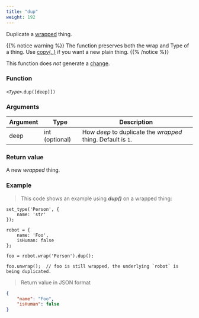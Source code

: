 ```yaml
---
title: "dup"
weight: 192
---
```


Duplicate a [wrapped](../) thing.

{{% notice warning %}}
The function preserves both the wrap and Type of a thing. Use [copy(..)](../copy) if you want a new plain thing.
{{% /notice %}}

This function does *not* generate a [change](../../../overview/changes).

### Function

*`<Type>`*.`dup([deep]])`

### Arguments

Argument | Type | Description
-------- | ---- | -----------
deep | int (optional) | How *deep* to duplicate the *wrapped* thing. Default is `1`.

### Return value

A new *wrapped* thing.

### Example

> This code shows an example using ***dup()*** on a wrapped thing:

```thingsdb,json_response
set_type('Person', {
    name: 'str'
});

robot = {
    name: 'Foo',
    isHuman: false
};

foo = robot.wrap('Person').dup();

foo.unwrap();  // foo is still wrapped, the underlying `robot` is being duplicated.
```

> Return value in JSON format

```json
{
    "name": "Foo",
    "isHuman": false
}
```


